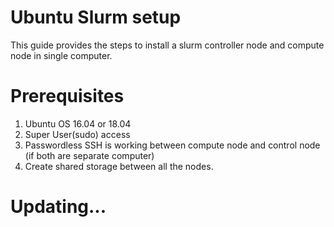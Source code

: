 # Ubuntu Slurm setup

This guide provides the steps to install a slurm controller node and compute node in single computer.

# Prerequisites
1. Ubuntu OS 16.04 or 18.04
2. Super User(sudo) access
3. Passwordless SSH is working between compute node and control node (if both are separate computer)
4. Create shared storage between all the nodes.

# Updating...

